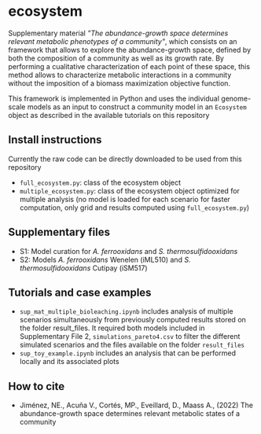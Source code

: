 # ecosystem
Supplementary material _"The abundance-growth space determines relevant metabolic phenotypes of a community"_, which consists on an framework that allows to explore the abundance-growth space, defined by both the composition of a community as well as its growth rate. By performing a cualitative characterization of each point of these space, this method allows to characterize metabolic interactions in a community without the imposition of a biomass maximization objective function. 

This framework is implemented in Python and uses the individual genome-scale models as an input to construct a community model in an `Ecosystem` object as described in the available tutorials on this repository

## Install instructions
Currently the raw code can be directly downloaded to be used from this repository
- `full_ecosystem.py`: class of the ecosystem object
- `multiple_ecosystem.py`: class of the ecosystem object optimized for multiple analysis (no model is loaded for each scenario for faster computation, only grid and results computed using `full_ecosystem.py`)

## Supplementary files
- S1: Model curation for _A. ferrooxidans_ and _S. thermosulfidooxidans_
- S2: Models _A. ferrooxidans_ Wenelen (iML510) and _S. thermosulfidooxidans_ Cutipay (iSM517)

## Tutorials and case examples
- `sup_mat_multiple_bioleaching.ipynb` includes analysis of multiple scenarios simultaneously from previously computed results stored on the folder result_files. It required both models included in Supplementary File 2,  `simulations_pareto4.csv` to filter the different simulated scenarios and the files available on the folder `result_files`
- `sup_toy_example.ipynb` includes an analysis that can be performed locally and its associated plots

## How to cite
- Jiménez, NE., Acuña V., Cortés, MP., Eveillard, D., Maass A., (2022) The abundance-growth space determines relevant metabolic states of a community
